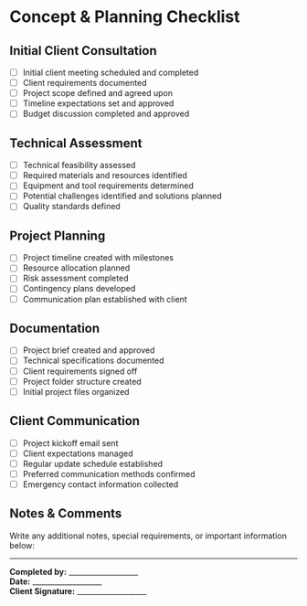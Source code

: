 # Concept & Planning Checklist

## Initial Client Consultation
- [ ] Initial client meeting scheduled and completed
- [ ] Client requirements documented
- [ ] Project scope defined and agreed upon
- [ ] Timeline expectations set and approved
- [ ] Budget discussion completed and approved

## Technical Assessment
- [ ] Technical feasibility assessed
- [ ] Required materials and resources identified
- [ ] Equipment and tool requirements determined
- [ ] Potential challenges identified and solutions planned
- [ ] Quality standards defined

## Project Planning
- [ ] Project timeline created with milestones
- [ ] Resource allocation planned
- [ ] Risk assessment completed
- [ ] Contingency plans developed
- [ ] Communication plan established with client

## Documentation
- [ ] Project brief created and approved
- [ ] Technical specifications documented
- [ ] Client requirements signed off
- [ ] Project folder structure created
- [ ] Initial project files organized

## Client Communication
- [ ] Project kickoff email sent
- [ ] Client expectations managed
- [ ] Regular update schedule established
- [ ] Preferred communication methods confirmed
- [ ] Emergency contact information collected

## Notes & Comments
Write any additional notes, special requirements, or important information below:

---

**Completed by:** ___________________  
**Date:** ___________________  
**Client Signature:** ___________________